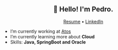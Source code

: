 <h2 align="center">👋 Hello! I'm Pedro.</h2>
<p align="center">
  <a href="https://pedrobezerra.dev/">Resume</a> •
  <a href="https://br.linkedin.com/in/pedrobezerradev">LinkedIn</a>
</p>


- I’m currently working at [Atos](https://atos.net/en/)
- I’m currently learning more about **Cloud**
- Skills: **Java, SpringBoot and Oracle**
